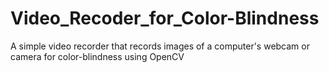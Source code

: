 # Video_Recoder_for_Color-Blindness
A simple video recorder that records images of a computer's webcam or camera for color-blindness using OpenCV

